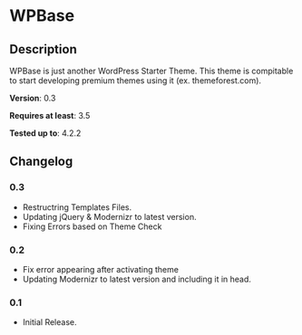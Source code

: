 # WPBase #

## Description
WPBase is just another WordPress Starter Theme. This theme is compitable to start developing premium themes using it (ex. themeforest.com).

**Version**: 0.3

**Requires at least**: 3.5

**Tested up to**: 4.2.2

## Changelog ##

### 0.3
* Restructring Templates Files.
* Updating jQuery & Modernizr to latest version.
* Fixing Errors based on Theme Check

### 0.2
* Fix error appearing after activating theme
* Updating Modernizr to latest version and including it in head.

### 0.1
* Initial Release.
